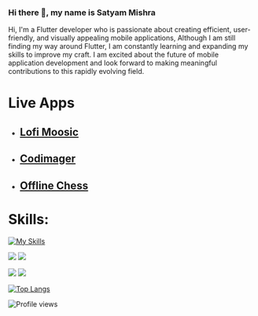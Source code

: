 ### Hi there 👋, my name is **Satyam Mishra**



Hi, I'm a Flutter developer who is passionate about creating efficient, user-friendly, and visually appealing mobile applications, Although I am still finding my way around Flutter, I am constantly learning and expanding my skills to improve my craft. I am excited about the future of mobile application development and look forward to making meaningful contributions to this rapidly evolving field.

# Live Apps

 - ## [Lofi Moosic](https://lofi-moosic.web.app/)

 - ## [Codimager](https://codimager.web.app/)

 - ## [Offline Chess](https://offline-chess.web.app/)


# Skills: 
[![My Skills](https://skillicons.dev/icons?i=flutter,dart,firebase,html,python&theme=light)](https://skillicons.dev)

![](https://raw.githubusercontent.com/MSatyam-Mishra/github-stats/master/generated/languages.svg#gh-dark-mode-only)
![](https://raw.githubusercontent.com/MSatyam-Mishra/github-stats/master/generated/languages.svg#gh-light-mode-only)



![](https://raw.githubusercontent.com/MSatyam-Mishra/github-stats/master/generated/overview.svg#gh-dark-mode-only)
![](https://raw.githubusercontent.com/MSatyam-Mishra/github-stats/master/generated/overview.svg#gh-light-mode-only)



[![Top Langs](https://github-readme-stats.vercel.app/api/top-langs/?username=MSatyam-Mishra)](https://github.com/anuraghazra/github-readme-stats)









![Profile views](https://gpvc.arturio.dev/MSatyam-Mishra)  

